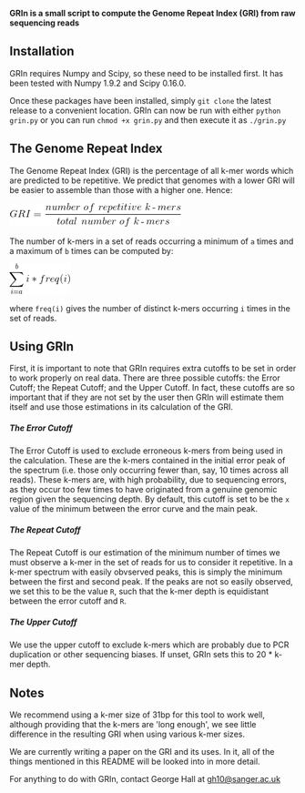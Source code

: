 **GRIn is a small script to compute the Genome Repeat Index (GRI) from raw sequencing reads**

## Installation

GRIn requires Numpy and Scipy, so these need to be installed first. It has been
tested with Numpy 1.9.2 and Scipy 0.16.0. 

Once these packages have been installed, simply `git clone` the latest release
to a convenient location. GRIn can now be run with either `python grin.py` or
you can run `chmod +x grin.py` and then execute it as `./grin.py`

## The Genome Repeat Index

The Genome Repeat Index (GRI) is the percentage of all k-mer words which are predicted to be
repetitive. We predict that genomes with a lower GRI will be easier to assemble
than those with a higher one. Hence:

![GRI = number of repetitive k-mers / total number of k-mers](markdown_formulae/GRI_formula.gif)

The number of k-mers in a set of reads occurring a minimum of `a` times and a
maximum of `b` times can be computed by:

![Total number k-mers formula](markdown_formulae/total_num_kmers.gif)

where `freq(i)` gives the number of distinct k-mers occurring `i` times in the
set of reads.

## Using GRIn

First, it is important to note that GRIn requires extra
cutoffs to be set in order to work properly on real data. There are three possible
cutoffs: the Error Cutoff; the Repeat Cutoff; and the Upper Cutoff. In fact,
these cutoffs are so important that if they are not set by the user then GRIn
will estimate them itself and use those estimations in its calculation of the
GRI. 

##### The Error Cutoff

The Error Cutoff is used to exclude erroneous k-mers from being used in the
calculation. These are the k-mers contained in the initial error peak of the
spectrum (i.e. those only occurring fewer than, say, 10 times across all
reads). These k-mers are, with high probability, due to sequencing errors, as
they occur too few times to have originated from a genuine genomic region given
the sequencing depth. By default, this cutoff is set to be the `x` value of the
minimum between the error curve and the main peak.

##### The Repeat Cutoff

The Repeat Cutoff is our estimation of the minimum number of times we must
observe a k-mer in the set of reads for us to consider it repetitive. In a
k-mer spectrum with easily obvserved peaks, this is simply the minimum between
the first and second peak. If the peaks are not so easily observed, we set this
to be the value `R`, such that the k-mer depth is equidistant between the error
cutoff and `R`.

##### The Upper Cutoff

We use the upper cutoff to exclude k-mers which are probably due to PCR
duplication or other sequencing biases. If unset, GRIn sets this to 20 * k-mer
depth. 

## Notes

We recommend using a k-mer size of 31bp for this tool to work well, although
providing that the k-mers are 'long enough', we see little difference in the
resulting GRI when using various k-mer sizes.

We are currently writing a paper on the GRI and its uses. In it, all of the
things mentioned in this README will be looked into in more detail.

For anything to do with GRIn, contact George Hall at gh10@sanger.ac.uk
